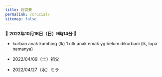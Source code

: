 ```yaml
---
title: 超需要
permalink: /crucial/
sitemap: false
---
```


🌟 **2022年10月16日（日）9時14分** 🌟

* kurban anak kambing (lk) 1 utk anak emak yg belum dikurbani (lk, lupa namanya)

* 2022/04/09（土）祖父
* 2022/04/27（水）ミラ
